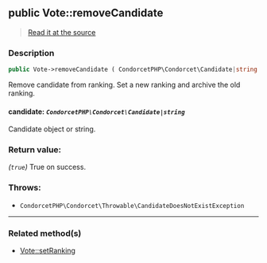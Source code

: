 ## public Vote::removeCandidate

> [Read it at the source](https://github.com/julien-boudry/Condorcet/blob/master/src/Vote.php#L579)

### Description    

```php
public Vote->removeCandidate ( CondorcetPHP\Condorcet\Candidate|string $candidate ): true
```

Remove candidate from ranking. Set a new ranking and archive the old ranking.
    

#### **candidate:** *`CondorcetPHP\Condorcet\Candidate|string`*   
Candidate object or string.    


### Return value:   

*(`true`)* True on success.



### Throws:   

* ```CondorcetPHP\Condorcet\Throwable\CandidateDoesNotExistException```

---------------------------------------

### Related method(s)      

* [Vote::setRanking](/Docs/ApiReferences/Vote%20Class/public%20Vote--setRanking.md)    
